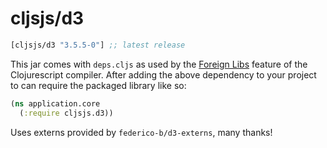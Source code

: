 # cljsjs/d3

[](dependency)
```clojure
[cljsjs/d3 "3.5.5-0"] ;; latest release
```
[](/dependency)

This jar comes with `deps.cljs` as used by the [Foreign Libs][flibs] feature
of the Clojurescript compiler. After adding the above dependency to your project
to can require the packaged library like so:

```clojure
(ns application.core
  (:require cljsjs.d3))
```

Uses externs provided by `federico-b/d3-externs`, many thanks!

[flibs]: https://github.com/clojure/clojurescript/wiki/Foreign-Dependencies

